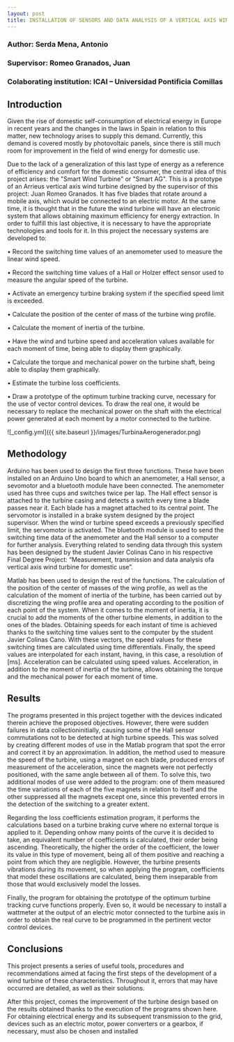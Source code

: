 ```yaml
---
layout: post
title: INSTALLATION OF SENSORS AND DATA ANALYSIS OF A VERTICAL AXIS WIND TURBINE FOR DOMESTIC USE
---
```

### Author: Serda Mena, Antonio
### Supervisor: Romeo Granados, Juan
### Colaborating institution: ICAI – Universidad Pontificia Comillas

## Introduction
Given the rise of domestic self-consumption of electrical energy in Europe in recent years and the changes in the laws in Spain in relation to this matter, new technology arises to supply this demand. Currently, this demand is covered mostly by photovoltaic panels, since there is still much room for improvement in the field of wind energy for domestic use.

Due to the lack of a generalization of this last type of energy as a reference of efficiency and comfort for the domestic consumer, the central idea of this project arises: the "Smart Wind Turbine" or "Smart AG". This is a prototype of an Arrieus vertical axis wind turbine designed by the supervisor of this project: Juan Romeo Granados. It has five blades that rotate around a mobile axis, which would be connected to an electric motor. At the same time, it is thought that in the future the wind turbine will have an electronic system that allows obtaining maximum efficiency for energy extraction.
In order to fulfill this last objective, it is necessary to have the appropriate technologies and tools for it. In this project the necessary systems are developed to:

• Record the switching time values of an anemometer used to measure the linear wind speed.

• Record the switching time values of a Hall or Holzer effect sensor used to measure the angular speed of the turbine.

• Activate an emergency turbine braking system if the specified speed limit is exceeded.

• Calculate the position of the center of mass of the turbine wing profile.

• Calculate the moment of inertia of the turbine.

• Have the wind and turbine speed and acceleration values available for each moment of time, being able to display them graphically.

• Calculate the torque and mechanical power on the turbine shaft, being able to display them graphically.

• Estimate the turbine loss coefficients.

• Draw a prototype of the optimum turbine tracking curve, necessary for the use of vector control devices. To draw the real one, it would be necessary to replace the mechanical power on the shaft with the electrical power generated at each moment by a motor connected to the turbine.

![_config.yml]({{ site.baseurl }}/images/TurbinaAerogenerador.png)

## Methodology
Arduino has been used to design the first three functions. These have been 
installed on an Arduino Uno board to which an anemometer, a Hall sensor, a sevomotor and a bluetooth module have been connected. The anemometer used has three cups and switches twice per lap. The Hall effect sensor is attached to the turbine casing and detects a switch every time a blade passes near it. Each blade has a magnet attached to its central point. The servomotor is installed in a brake system designed by the project supervisor. When the wind or turbine speed exceeds a previously specified limit, the servomotor is activated. The bluetooth module is used to send the switching time data of the anemometer and the Hall sensor to a computer for further analysis. Everything related to sending data through this system has been designed by the student Javier Colinas Cano in his respective Final Degree Project: “Measurement, transmission and data analysis ofa vertical axis wind turbine for domestic use”.

Matlab has been used to design the rest of the functions. The calculation of the position of the center of masses of the wing profile, as well as the calculation of the moment of inertia of the turbine, has been carried out by discretizing the wing profile area and operating according to the position of each point of the system. When it comes to the moment of inertia, it is crucial to add the moments of the other turbine elements, in addition to the ones of the blades. Obtaining speeds for each instant of time is achieved thanks to the switching time values sent to the computer by the student Javier Colinas Cano. With these vectors, the speed values for these switching times are calculated using time differentials. Finally, the speed values are interpolated for each instant, having, in this case, a resolution of [ms]. Acceleration can be calculated using speed values. Acceleration, in addition to the moment of inertia of the turbine, allows obtaining the torque and the mechanical power for each moment of time.

## Results
The programs presented in this project together with the devices indicated therein achieve the proposed objectives. However, there were sudden failures in data collectioninitially, causing some of the Hall sensor commutations not to be detected at high turbine speeds. This was solved by creating different modes of use in the Matlab program that spot the error and correct it by an approximation. In addition, the method used to measure the speed of the turbine, using a magnet on each blade, produced errors of measurement of the acceleration, since the magnets were not perfectly positioned, with the same angle between all of them. To solve this, two additional modes of use were added to the program: one of them measured the time variations of each of the five magnets in relation to itself and the other suppressed all the magnets except one, since this prevented errors in the detection of the switching to a greater extent.

Regarding the loss coefficients estimation program, it performs the calculations based on a turbine braking curve where no external torque is applied to it. Depending onhow many points of the curve it is decided to take, an equivalent number of coefficients is calculated, their order being ascending. Theoretically, the higher the order of the coefficient, the lower its value in this type of movement, being all of them positive and reaching a point from which they are negligible. However, the turbine presents vibrations during its movement, so when applying the program, coefficients that model these oscillations are calculated, being them inseparable from those that would exclusively model the losses.

Finally, the program for obtaining the prototype of the optimum turbine tracking curve functions properly. Even so, it would be necessary to install a wattmeter at the output of an electric motor connected to the turbine axis in order to obtain the real curve to be programmed in the pertinent vector control devices.

## Conclusions
This project presents a series of useful tools, procedures and recommendations aimed at facing the first steps of the development of a wind turbine of these characteristics. Throughout it, errors that may have occurred are detailed, as well as their solutions.

After this project, comes the improvement of the turbine design based on the results obtained thanks to the execution of the programs shown here. For obtaining electrical energy and its subsequent transmission to the grid, devices such as an electric motor, power converters or a gearbox, if necessary, must also be chosen and installed
